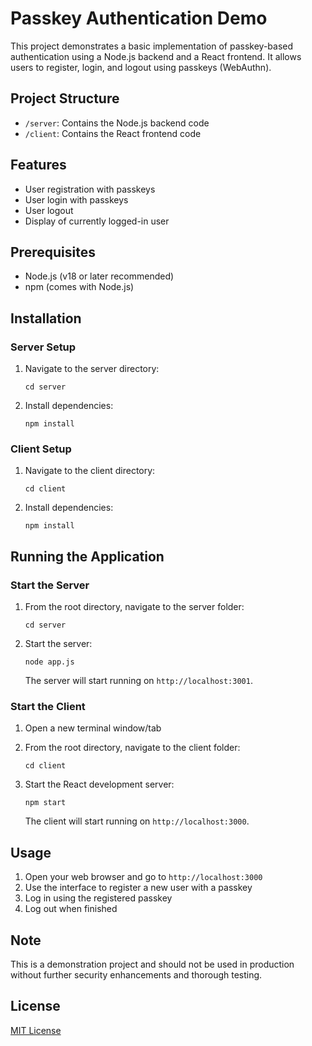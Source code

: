 # Passkey Authentication Demo

This project demonstrates a basic implementation of passkey-based authentication using a Node.js backend and a React frontend. It allows users to register, login, and logout using passkeys (WebAuthn).

## Project Structure

- `/server`: Contains the Node.js backend code
- `/client`: Contains the React frontend code

## Features

- User registration with passkeys
- User login with passkeys
- User logout
- Display of currently logged-in user

## Prerequisites

- Node.js (v18 or later recommended)
- npm (comes with Node.js)

## Installation

### Server Setup

1. Navigate to the server directory:
   ```
   cd server
   ```

2. Install dependencies:
   ```
   npm install
   ```

### Client Setup

1. Navigate to the client directory:
   ```
   cd client
   ```

2. Install dependencies:
   ```
   npm install
   ```

## Running the Application

### Start the Server

1. From the root directory, navigate to the server folder:
   ```
   cd server
   ```

2. Start the server:
   ```
   node app.js
   ```

   The server will start running on `http://localhost:3001`.

### Start the Client

1. Open a new terminal window/tab
2. From the root directory, navigate to the client folder:
   ```
   cd client
   ```

3. Start the React development server:
   ```
   npm start
   ```

   The client will start running on `http://localhost:3000`.

## Usage

1. Open your web browser and go to `http://localhost:3000`
2. Use the interface to register a new user with a passkey
3. Log in using the registered passkey
4. Log out when finished

## Note

This is a demonstration project and should not be used in production without further security enhancements and thorough testing.

## License

[MIT License](LICENSE)
